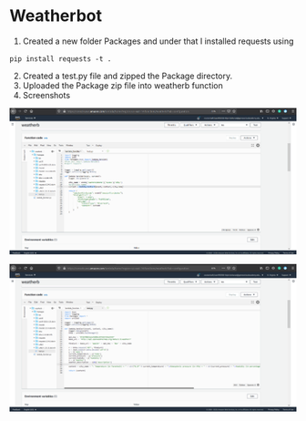 # Weatherbot

1. Created a new folder Packages and under that I installed requests using
  ```
  pip install requests -t .
  ```
2. Created a test.py file and zipped the Package directory.
3. Uploaded the Package zip file into weatherb function
4. Screenshots

![lambda](images/lambda.png)

![test](images/test.png)
